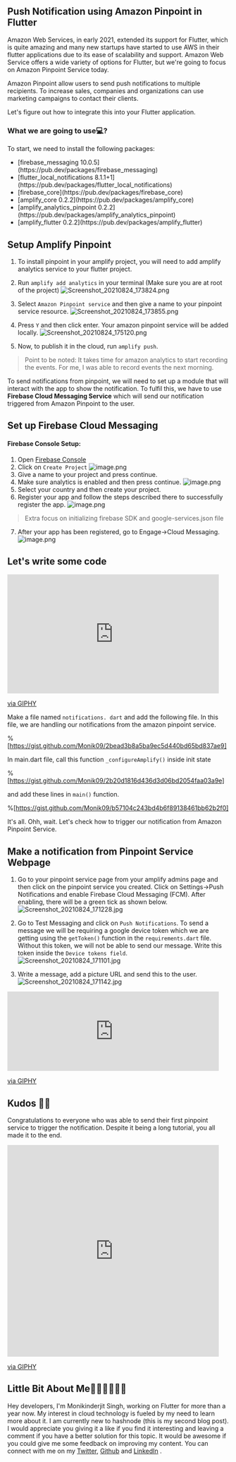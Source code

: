 ## Push Notification using Amazon Pinpoint in Flutter

Amazon Web Services, in early 2021, extended its support for Flutter, which is quite amazing and many new startups have started to use AWS in their flutter applications due to its ease of scalability and support. Amazon Web Service offers a wide variety of options for Flutter, but we're going to focus on Amazon Pinpoint Service today.

Amazon Pinpoint allow users to send push notifications to multiple recipients. To increase sales, companies and organizations can use marketing campaigns to contact their clients. 

Let's figure out how to integrate this into your Flutter application.


### What we are going to use💻?
To start, we need to install the following packages:
<ul>
<li>  [firebase_messaging 10.0.5](https://pub.dev/packages/firebase_messaging)</li>
<li>  [flutter_local_notifications 8.1.1+1](https://pub.dev/packages/flutter_local_notifications)</li>
<li>  [firebase_core](https://pub.dev/packages/firebase_core) </li>
<li>  [amplify_core 0.2.2](https://pub.dev/packages/amplify_core)</li>
<li>  [amplify_analytics_pinpoint 0.2.2](https://pub.dev/packages/amplify_analytics_pinpoint)</li>
<li>  [amplify_flutter 0.2.2](https://pub.dev/packages/amplify_flutter)</li>
</ul>

## Setup Amplify Pinpoint 

1. To install pinpoint in your amplify project, you will need to add amplify analytics service to your flutter project.
2. Run  `amplify add analytics` in your terminal (Make sure you are at root of the project)
![Screenshot_20210824_173824.png](https://cdn.hashnode.com/res/hashnode/image/upload/v1629807379751/wJNdQMbnq.png)

3. Select `Amazon Pinpoint service` and then give a name to your pinpoint service resource.
![Screenshot_20210824_173855.png](https://cdn.hashnode.com/res/hashnode/image/upload/v1629807291727/YMrFis-GT.png)

4. Press `Y` and then click enter. Your amazon pinpoint service will be added locally.
![Screenshot_20210824_175120.png](https://cdn.hashnode.com/res/hashnode/image/upload/v1629807691746/DynhJlPWC.png)
5. Now, to publish it in the cloud, run `amplify push`. 


> Point to be noted: It takes time for amazon analytics to start recording the events. For me, I was able to record events the next morning.

To send notifications from pinpoint, we will need to set up a module that will interact with the app to show the notification. To fulfil this, we have to use **Firebase Cloud Messaging Service** which will send our notification triggered from Amazon Pinpoint to the user.  

## Set up Firebase Cloud Messaging 

#### Firebase Console Setup:
1. Open  [Firebase Console](https://console.firebase.google.com/u/0/?pli=1)
2. Click on `Create Project`
![image.png](https://cdn.hashnode.com/res/hashnode/image/upload/v1629808329862/Hzxw8iel6.png)
3. Give a name to your project and press continue.
4. Make sure analytics is enabled and then press continue.
![image.png](https://cdn.hashnode.com/res/hashnode/image/upload/v1629808476598/ifckB8Yq-.png)
5. Select your country and then create your project.
6. Register your app and follow the steps described there to successfully register the app. 
![image.png](https://cdn.hashnode.com/res/hashnode/image/upload/v1629808805019/46ZalyEgH.png)
> Extra focus on initializing firebase SDK and google-services.json file
7. After your app has been registered, go to Engage->Cloud Messaging.
![image.png](https://cdn.hashnode.com/res/hashnode/image/upload/v1629809036364/MohwP3J4-.png)


## Let's write some code

<iframe src="https://giphy.com/embed/iFU36VwXUd2O43gdcr" width="480" height="270" frameBorder="0" class="giphy-embed" allowFullScreen></iframe><p><a href="https://giphy.com/gifs/drunkhistory-comedy-central-drunk-history-iFU36VwXUd2O43gdcr">via GIPHY</a></p>

Make a file named `notifications. dart` and add the following file. In this file, we are handling our notifications from the amazon pinpoint service. 

%[https://gist.github.com/Monik09/2bead3b8a5ba9ec5d440bd65bd837ae9]

In main.dart file, call this function `_configureAmplify()` inside init state

%[https://gist.github.com/Monik09/2b20d1816d436d3d06bd2054faa03a9e]

and add these lines in `main()` function.

%[https://gist.github.com/Monik09/b57104c243bd4b6f89138461bb62b2f0]


It's all. Ohh, wait. Let's check how to trigger our notification from Amazon Pinpoint Service.

## Make a notification from Pinpoint Service Webpage

1. Go to your pinpoint service page from your amplify admins page and then click on the pinpoint service you created. Click on Settings->Push Notifications and enable Firebase Cloud Messaging (FCM). After enabling, there will be a green tick as shown below.
![Screenshot_20210824_171228.jpg](https://cdn.hashnode.com/res/hashnode/image/upload/v1629811928815/WFMPWdNML.jpeg)

2. Go to Test Messaging and click on `Push Notifications`. To send a message we will be requiring a google device token which we are getting using the `getToken()` function in the `requirements.dart` file. Without this token, we will not be able to send our message. 
Write this token inside the `Device tokens field`. 
![Screenshot_20210824_171101.jpg](https://cdn.hashnode.com/res/hashnode/image/upload/v1629812128290/QTa0BNAY2.jpeg)
3. Write a message, add a picture URL and send this to the user.
![Screenshot_20210824_171142.jpg](https://cdn.hashnode.com/res/hashnode/image/upload/v1629812122860/R9KgH6tII.jpeg)
<iframe src="https://giphy.com/embed/l0DAGxZyaWXJncHtu" width="480" height="180" frameBorder="0" class="giphy-embed" allowFullScreen></iframe><p><a href="https://giphy.com/gifs/demilovato-demi-lovato-made-in-the-usa-l0DAGxZyaWXJncHtu">via GIPHY</a></p>

## Kudos 🎉🎉
Congratulations to everyone who was able to send their first pinpoint service to trigger the notification. Despite it being a long tutorial, you all made it to the end. 

<iframe src="https://giphy.com/embed/ILV8xetoPJO92" width="480" height="480" frameBorder="0" class="giphy-embed" allowFullScreen></iframe><p><a href="https://giphy.com/gifs/thread-discussion-august-ILV8xetoPJO92">via GIPHY</a></p>

## Little Bit About Me🧑‍💻🧑‍💻🧑‍💻
Hey developers, I'm Monikinderjit Singh, working on Flutter for more than a year now. My interest in cloud technology is fueled by my need to learn more about it.  I am currently new to hashnode (this is my second blog post). I would appreciate you giving it a like if you find it interesting and leaving a comment if you have a better solution for this topic. It would be awesome if you could give me some feedback on improving my content.
You can connect with me on my [Twitter](https://twitter.com/monikIJS), [Github](https://github.com/Monik09) and  [LinkedIn](https://www.linkedin.com/in/monikinderjit-singh/) .  
